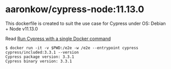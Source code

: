 # aaronkow/cypress-node:11.13.0

This dockerfile is created to suit the use case for Cypress under OS: Debian + Node v11.13.0

Read [Run Cypress with a single Docker command](https://www.cypress.io/blog/2019/05/02/run-cypress-with-a-single-docker-command/)

```shell
$ docker run -it -v $PWD:/e2e -w /e2e --entrypoint cypress cypress/included:3.3.1 --version
Cypress package version: 3.3.1
Cypress binary version: 3.3.1
```